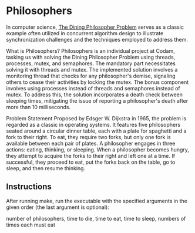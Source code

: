 # Philosophers
In computer science, [The Dining Philosopher Problem](https://en.wikipedia.org/wiki/Dining_philosophers_problem)  serves as a classic example often utilized in concurrent algorithm design to illustrate synchronization challenges and the techniques employed to address them.

What is Philosophers?
Philosophers is an individual project at Codam, tasking us with solving the Dining Philosopher Problem using threads, processes, mutex, and semaphores. The mandatory part necessitates solving it with threads and mutex. The implemented solution involves a monitoring thread that checks for any philosopher's demise, signaling others to cease their activities by locking the mutex. The bonus component involves using processes instead of threads and semaphores instead of mutex. To address this, the solution incorporates a death check between sleeping times, mitigating the issue of reporting a philosopher's death after more than 10 milliseconds.

Problem Statement
Proposed by Edsger W. Dijkstra in 1965, the problem is regarded as a classic in operating systems. It features five philosophers seated around a circular dinner table, each with a plate for spaghetti and a fork to their right. To eat, they require two forks, but only one fork is available between each pair of plates. A philosopher engages in three actions: eating, thinking, or sleeping. When a philosopher becomes hungry, they attempt to acquire the forks to their right and left one at a time. If successful, they proceed to eat, put the forks back on the table, go to sleep, and then resume thinking.


## Instructions
After running make, run the executable with the specified arguments in the given order (the last argument is optional):

number of philosophers, time to die, time to eat, time to sleep, numbers of times each must eat
